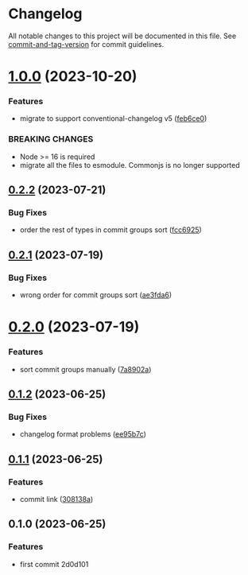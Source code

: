 # Changelog

All notable changes to this project will be documented in this file. See [commit-and-tag-version](https://github.com/absolute-version/commit-and-tag-version) for commit guidelines.

# [1.0.0](https://github.com/Clarkkkk/conventional-changelog-aaron-preset/compare/v0.2.2...v1.0.0) (2023-10-20)


### Features

* migrate to support conventional-changelog v5 ([feb6ce0](https://github.com/Clarkkkk/conventional-changelog-aaron-preset/commit/feb6ce0f71b40efc3ab5033f1d907c171ccc1870))


### BREAKING CHANGES

- Node >= 16 is required
- migrate all the files to esmodule. Commonjs is no longer supported



## [0.2.2](https://github.com/Clarkkkk/conventional-changelog-aaron-preset/compare/v0.2.1...v0.2.2) (2023-07-21)


### Bug Fixes

* order the rest of types in commit groups sort ([fcc6925](https://github.com/Clarkkkk/conventional-changelog-aaron-preset/commit/fcc69251062148ba3cd7641c5ab57f54731dd580))



## [0.2.1](https://github.com/Clarkkkk/conventional-changelog-aaron-preset/compare/v0.2.0...v0.2.1) (2023-07-19)


### Bug Fixes

* wrong order for commit groups sort ([ae3fda6](https://github.com/Clarkkkk/conventional-changelog-aaron-preset/commit/ae3fda63f55d98361d4d26875a37e018d23e5af2))



# [0.2.0](https://github.com/Clarkkkk/conventional-changelog-aaron-preset/compare/v0.1.2...v0.2.0) (2023-07-19)


### Features

* sort commit groups manually ([7a8902a](https://github.com/Clarkkkk/conventional-changelog-aaron-preset/commit/7a8902a5e89aecada8d441b9a51f379e5a3ee760))



## [0.1.2](https://github.com/Clarkkkk/conventional-changelog-aaron-preset/compare/v0.1.1...v0.1.2) (2023-06-25)


### Bug Fixes

* changelog format problems ([ee95b7c](https://github.com/Clarkkkk/conventional-changelog-aaron-preset/commit/ee95b7cd4e434740556b76989dec1041602b126e))

## [0.1.1](https://github.com/Clarkkkk/conventional-changelog-aaron-preset/compare/v0.1.0...v0.1.1) (2023-06-25)


### Features

* commit link ([308138a](https://github.com/Clarkkkk/conventional-changelog-aaron-preset/commit/308138a9dde911f7864855543c1bc9307f1c9a24))

## 0.1.0 (2023-06-25)


### Features

* first commit 2d0d101
